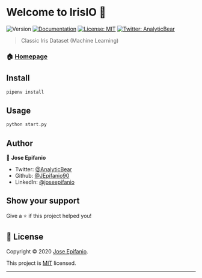 # Welcome to IrisIO 👋
![Version](https://img.shields.io/badge/version-0.0.1-blue.svg?cacheSeconds=2592000)
[![Documentation](https://img.shields.io/badge/documentation-yes-brightgreen.svg)](https://scikit-learn.org/stable/auto_examples/datasets/plot_iris_dataset.html)
[![License: MIT](https://img.shields.io/badge/License-MIT-yellow.svg)](https://opensource.org/licenses/MIT)
[![Twitter: AnalyticBear](https://img.shields.io/twitter/follow/AnalyticBear.svg?style=social)](https://twitter.com/AnalyticBear)

> Classic Iris Dataset (Machine Learning)

### 🏠 [Homepage](https://github.com/JEpifanio90/IrisIO)

## Install

```sh
pipenv install
```

## Usage

```sh
python start.py
```

## Author

👤 **Jose Epifanio**

* Twitter: [@AnalyticBear](https://twitter.com/AnalyticBear)
* Github: [@JEpifanio90](https://github.com/JEpifanio90)
* LinkedIn: [@joseepifanio](https://linkedin.com/in/joseepifanio)

## Show your support

Give a ⭐️ if this project helped you!


## 📝 License

Copyright © 2020 [Jose Epifanio](https://github.com/JEpifanio90).

This project is [MIT](https://opensource.org/licenses/MIT) licensed.

***
